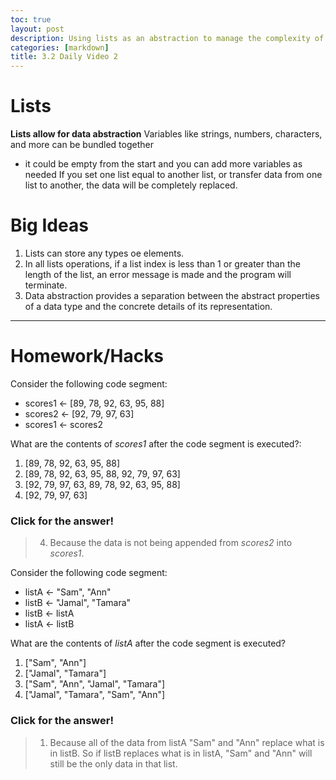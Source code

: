```yaml
---
toc: true
layout: post
description: Using lists as an abstraction to manage the complexity of a program. 
categories: [markdown]
title: 3.2 Daily Video 2 
---
```


# Lists
**Lists allow for data abstraction**
Variables like strings, numbers, characters, and more can be bundled together
- it could be empty from the start and you can add more variables as needed
If you set one list equal to another list, or transfer data from one list to another, the data will be completely replaced. 

# Big Ideas
1. Lists can store any types oe elements. 
2. In all lists operations, if a list index is less than 1 or greater than the length of the list, an error message is made and the program will terminate. 
3. Data abstraction provides a separation between the abstract properties of a data type and the concrete details of its representation. 

---

# Homework/Hacks
Consider the following code segment:
- scores1 <- [89, 78, 92, 63, 95, 88]
- scores2 <- [92, 79, 97, 63]
- scores1 <- scores2

What are the contents of *scores1* after the code segment is executed?: 

1. [89, 78, 92, 63, 95, 88]
2. [89, 78, 92, 63, 95, 88, 92, 79, 97, 63]
3. [92, 79, 97, 63, 89, 78, 92, 63, 95, 88]
4. [92, 79, 97, 63]

### Click for the answer!
> 4. Because the data is not being appended from *scores2* into *scores1*. 
 
 

Consider the following code segment:
- listA <- "Sam", "Ann"
- listB <- "Jamal", "Tamara"
- listB <- listA
- listA <- listB

What are the contents of *listA* after the code segment is executed?

1. ["Sam", "Ann"]
2. ["Jamal", "Tamara"]
3. ["Sam", "Ann", "Jamal", "Tamara"]
4. ["Jamal", "Tamara", "Sam", "Ann"]

### Click for the answer!
> 1. Because all of the data from listA "Sam" and "Ann" replace what is in listB. So if listB replaces what is in listA, "Sam" and "Ann" will still be the only data in that list. 